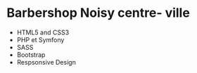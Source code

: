 # Barbershop Noisy centre- ville

* HTML5 and CSS3
* PHP et Symfony
* SASS
* Bootstrap
* Respsonsive Design 



